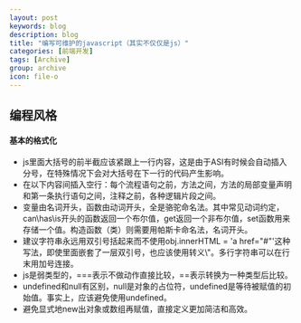 ```yaml
---
layout: post
keywords: blog
description: blog
title: "编写可维护的javascript（其实不仅仅是js）"
categories: [前端开发]
tags: [Archive]
group: archive
icon: file-o
---
```




<h2>编程风格</h2>
<h4>基本的格式化</h4>
<ul>
<li>js里面大括号的前半截应该紧跟上一行内容，这是由于ASI有时候会自动插入分号，在特殊情况下会对大括号在下一行的代码产生影响。</li>
<li>在以下内容间插入空行：每个流程语句之前，方法之间，方法的局部变量声明和第一条执行语句之间，注释之前，各种逻辑片段之间。</li>
<li>变量由名词开头，函数由动词开头，全是骆驼命名法。其中常见动词约定，can\has\is开头的函数返回一个布尔值，get返回一个非布尔值，set函数用来存储一个值。构造函数（类）则需要用帕斯卡命名法，名词开头。</li>
<li>建议字符串永远用双引号括起来而不使用obj.innerHTML = 'a href="#"'这种写法，即使里面嵌套了一层双引号，也应该使用转义\"。多行字符串可以在行末用加号连接。 </li>
<li>js是弱类型的，===表示不做动作直接比较，==表示转换为一种类型后比较。</li>
<li>undefined和null有区别，null是对象的占位符，undefined是等待被赋值的初始值。事实上，应该避免使用undefined。</li>
<li>避免显式地new出对象或数组再赋值，直接定义更加简洁和高效。</li>
</ul>


